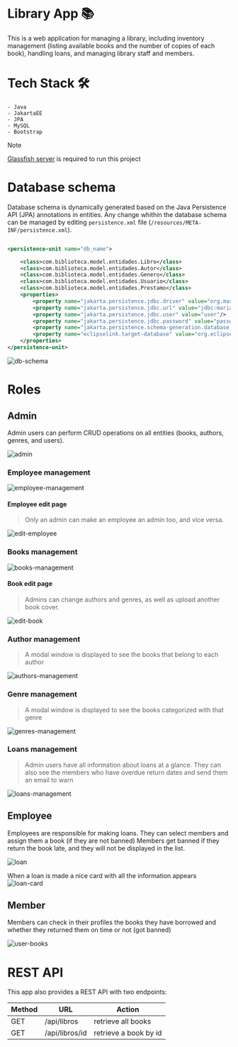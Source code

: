 # Library App 📚

This is a web application for managing a library, including inventory management (listing available books and the number
of copies of each book), handling loans, and managing library staff and members.

# Tech Stack 🛠

    - Java
    - JakartaEE
    - JPA
    - MySQL
    - Bootstrap

> [!NOTE]
> [Glassfish server](https://www.eclipse.org/downloads/download.php?file=/ee4j/glassfish/web-6.2.5.zip) is required to
> run this project

# Database schema

Database schema is dynamically generated based on the Java Persistence API (JPA) annotations in entities.
Any change whithin the database schema can be managed by editing `persistence.xml` file
(`/resources/META-INF/persistence.xml`).

```xml

<persistence-unit name="db_name">

    <class>com.biblioteca.model.entidades.Libro</class>
    <class>com.biblioteca.model.entidades.Autor</class>
    <class>com.biblioteca.model.entidades.Genero</class>
    <class>com.biblioteca.model.entidades.Usuario</class>
    <class>com.biblioteca.model.entidades.Prestamo</class>
    <properties>
        <property name="jakarta.persistence.jdbc.driver" value="org.mariadb.jdbc.Driver"/>
        <property name="jakarta.persistence.jdbc.url" value="jdbc:mariadb://localhost:3306/db_name"/>
        <property name="jakarta.persistence.jdbc.user" value="user"/>
        <property name="jakarta.persistence.jdbc.password" value="password"/>
        <property name="jakarta.persistence.schema-generation.database.action" value="create"/>
        <property name="eclipselink.target-database" value="org.eclipse.persistence.platform.database.MySQLPlatform"/>
    </properties>
</persistence-unit>
```

![db-schema](https://github.com/amadr-95/library-management/assets/122611230/7ff19620-713b-4686-9678-a74d00a6c303)

# Roles

## Admin

Admin users can perform CRUD operations on all entities
(books, authors, genres, and users).

![admin](https://github.com/amadr-95/library-management/assets/122611230/d8c877a8-55b3-4cbc-9f94-5609460713a4)

### Employee management

![employee-management](https://github.com/amadr-95/library-management/assets/122611230/7c2257ad-6842-467b-82cf-2585a581b105)

#### Employee edit page

> Only an admin can make an employee an admin too, and vice versa.

![edit-employee](https://github.com/amadr-95/library-management/assets/122611230/6a63bc6c-592d-4b65-a9c8-f866a5338352)

### Books management

![books-management](https://github.com/amadr-95/library-management/assets/122611230/e7265341-4e01-4d9f-819f-fa672983f86d)

#### Book edit page

> Admins can change authors and genres, as well as upload another book cover.

![edit-book](https://github.com/amadr-95/library-management/assets/122611230/e31ebbf7-ace0-4040-b48d-45d18bc093ce)

### Author management

> A modal window is displayed to see the books that belong to each author

![authors-management](https://github.com/amadr-95/library-management/assets/122611230/eb04cc97-044a-4dbc-b4a4-c7b36b574809)

### Genre management

> A modal window is displayed to see the books categorized with that genre

![genres-management](https://github.com/amadr-95/library-management/assets/122611230/f1c5bd30-1a10-47b8-8fa3-28955cb0566d)

### Loans management

> Admin users have all information about loans at a glance. They can also see
> the members who have overdue return dates and send them an email to warn

![loans-management](https://github.com/amadr-95/library-management/assets/122611230/ee456934-28db-4047-b3c6-45c25779b055)

## Employee

Employees are responsible for making loans.
They can select members and assign them a book (if they are not banned)
Members get banned if they return the book late, and they will not be displayed in the list.

![loan](https://github.com/amadr-95/library-management/assets/122611230/70817b22-4cab-4d3c-8b29-05dd2cf3d4e8)

When a loan is made a nice card with all the information appears
![loan-card](https://github.com/amadr-95/library-management/assets/122611230/045d5977-6227-4a49-b0bf-bde8499dd73a)

## Member

Members can check in their profiles the books they have borrowed and whether
they returned them on time or not (got banned)

![user-books](https://github.com/amadr-95/library-management/assets/122611230/dbdfae64-7bdf-497d-9c43-9d687677ac97)

# REST API

This app also provides a REST API with two endpoints:

| Method | URL            | Action                |
|--------|----------------|-----------------------|
| GET    | /api/libros    | retrieve all books    |
| GET    | /api/libros/id | retrieve a book by id |

